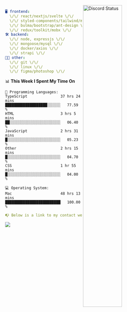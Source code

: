 
<a href="https://discord.com/users/279302975371870218" target="_blank">
    <img width="50%" align="right" alt="Discord Status" src="https://lanyard.cnrad.dev/api/279302975371870218?bg=161B22&borderRadius=5px%205px%200%200&hideTimestamp=true&idleMessage=Just%20chillin%27%20at%20the%20moment&animated=true">
</a>

```yaml
🖥️ frontend: 
  \/\/ react/nextjs/svelte \/\/
  \/\/ styled-components/tailwind/mui/
  \/\/ bulma/bootstrap/ant-design \/\/
  \/\/ redux/toolkit/mobx \/\/
🛠 backend: 
  \/\/ node, expressjs \/\/
  \/\/ mongoose/mysql \/\/
  \/\/ docker/axios \/\/
  \/\/ strapi \/\/
👨‍💻 other: 
  \/\/ git \/\/ 
  \/\/ linux \/\/
  \/\/ figma/photoshop \/\/
```
<!--START_SECTION:waka-->
📊 **This Week I Spent My Time On** 

```text
💬 Programming Languages: 
TypeScript               37 hrs 24 mins      ███████████████████░░░░░░   77.59 % 
HTML                     3 hrs 5 mins        ██░░░░░░░░░░░░░░░░░░░░░░░   06.40 % 
JavaScript               2 hrs 31 mins       █░░░░░░░░░░░░░░░░░░░░░░░░   05.23 % 
Other                    2 hrs 15 mins       █░░░░░░░░░░░░░░░░░░░░░░░░   04.70 % 
CSS                      1 hr 55 mins        █░░░░░░░░░░░░░░░░░░░░░░░░   04.00 % 

💻 Operating System: 
Mac                      48 hrs 13 mins      █████████████████████████   100.00 % 
```


<!--END_SECTION:waka-->
```yaml
📭 Below is a link to my contact website 
```
<a href="https://mxns.xyz" target="_black"> <img src="https://img.shields.io/badge/website-161B22?style=for-the-badge&logo=About.me&logoColor=white"></img> <a/>
